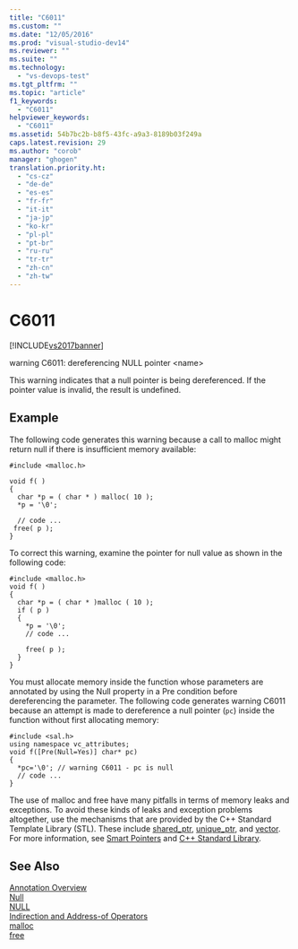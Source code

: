 ```yaml
---
title: "C6011"
ms.custom: ""
ms.date: "12/05/2016"
ms.prod: "visual-studio-dev14"
ms.reviewer: ""
ms.suite: ""
ms.technology: 
  - "vs-devops-test"
ms.tgt_pltfrm: ""
ms.topic: "article"
f1_keywords: 
  - "C6011"
helpviewer_keywords: 
  - "C6011"
ms.assetid: 54b7bc2b-b8f5-43fc-a9a3-8189b03f249a
caps.latest.revision: 29
ms.author: "corob"
manager: "ghogen"
translation.priority.ht: 
  - "cs-cz"
  - "de-de"
  - "es-es"
  - "fr-fr"
  - "it-it"
  - "ja-jp"
  - "ko-kr"
  - "pl-pl"
  - "pt-br"
  - "ru-ru"
  - "tr-tr"
  - "zh-cn"
  - "zh-tw"
---
```

# C6011
[!INCLUDE[vs2017banner](../code-quality/includes/vs2017banner.md)]

warning C6011: dereferencing NULL pointer \<name>  
  
 This warning indicates that a null pointer is being dereferenced. If the pointer value is invalid, the result is undefined.  
  
## Example  
 The following code generates this warning because a call to malloc might return null if there is insufficient memory available:  
  
```  
#include <malloc.h>  
  
void f( )  
{   
  char *p = ( char * ) malloc( 10 );  
  *p = '\0';  
  
  // code ...  
 free( p );  
}  
```  
  
 To correct this warning, examine the pointer for null value as shown in the following code:  
  
```  
#include <malloc.h>  
void f( )  
{  
  char *p = ( char * )malloc ( 10 );  
  if ( p )   
  {  
    *p = '\0';  
    // code ...  
  
    free( p );  
  }  
}  
```  
  
 You must allocate memory inside the function whose parameters are annotated by using the Null property in a Pre condition before dereferencing the parameter. The following code generates warning C6011 because an attempt is made to dereference a null pointer (`pc`) inside the function without first allocating memory:  
  
```  
#include <sal.h>  
using namespace vc_attributes;  
void f([Pre(Null=Yes)] char* pc)  
{  
  *pc='\0'; // warning C6011 - pc is null  
  // code ...  
}  
```  
  
 The use of malloc and free have many pitfalls in terms of memory leaks and exceptions. To avoid these kinds of leaks and exception problems altogether, use the mechanisms that are provided by the C++ Standard Template Library (STL). These include [shared_ptr](../Topic/shared_ptr%20Class.md), [unique_ptr](../Topic/unique_ptr%20Class.md), and [vector](../Topic/%3Cvector%3E.md). For more information, see [Smart Pointers](../Topic/Smart%20Pointers%20\(Modern%20C++\).md) and [C++ Standard Library](../Topic/C++%20Standard%20Library%20Reference.md).  
  
## See Also  
 [Annotation Overview](http://msdn.microsoft.com/en-us/2345380e-2eeb-4107-907f-6e8b809c2643)   
 [Null](http://msdn.microsoft.com/en-us/632f3684-60a0-45be-aeb1-be1521e94d88)   
 [NULL](http://msdn.microsoft.com/library/f9aac2a0-4f79-423f-8738-a76dccc0b1c3)   
 [Indirection and Address-of Operators](http://msdn.microsoft.com/library/10d62b00-12ba-4ea9-a2d5-09ac29ca2232)   
 [malloc](../Topic/malloc.md)   
 [free](../Topic/free.md)